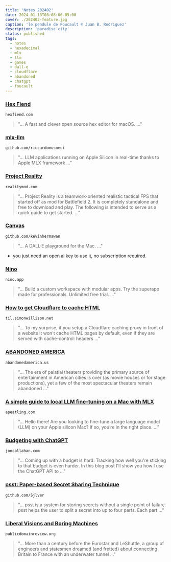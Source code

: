 ```yaml
---
title: 'Notes 202402'
date: 2024-01-13T08:08:06-05:00
cover: ./202402-feature.jpg
caption: 'le pendule de Foucault © Juan B. Rodriguez'
description: 'paradise city'
status: published
tags:
  - notes
  - hexadecimal
  - mlx
  - llm
  - games
  - dall-e
  - cloudflare
  - abandoned
  - chatgpt
  - foucault
---
```


### [Hex Fiend](https://hexfiend.com)

`hexfiend.com`

> "... A fast and clever open source hex editor
> for macOS. ..."

### [mlx-llm](https://github.com/riccardomusmeci/mlx-llm/tree/main)

`github.com/riccardomusmeci`

> "... LLM applications running on Apple Silicon in real-time thanks to Apple MLX framework ..."

### [Project Reality](https://www.realitymod.com/downloads)

`realitymod.com`

> "... Project Reality is a teamwork-oriented realistic tactical FPS that started off as mod for Battlefield 2. It is completely standalone and free to download and play. The following is intended to serve as a quick guide to get started. ..."

### [Canvas](https://github.com/kevinhermawan/Canvas)

`github.com/kevinhermawan`

> "... A DALL·E playground for the Mac. ..."

- you just need an open ai key to use it, no subscription required.

### [Nino](https://nino.app)

`nino.app`

> "... Build a custom workspace with modular apps. Try the superapp made for professionals. Unlimited free trial. ..."

### [How to get Cloudflare to cache HTML](https://til.simonwillison.net/cloudflare/cloudflare-cache-html)

`til.simonwillison.net`

> "... To my surprise, if you setup a Cloudflare caching proxy in front of a website it won't cache HTML pages by default, even if they are served with cache-control: headers ..."

### [ABANDONED AMERICA](https://www.abandonedamerica.us/abandoned-theaters)

`abandonedamerica.us`

> "... The era of palatial theaters providing the primary source of entertainment in American cities is over (as movie houses or for stage productions), yet a few of the most spectacular theaters remain abandoned ..."

### [A simple guide to local LLM fine-tuning on a Mac with MLX](https://apeatling.com/articles/simple-guide-to-local-llm-fine-tuning-on-a-mac-with-mlx/)

`apeatling.com`

> "... Hello there! Are you looking to fine-tune a large language model (LLM) on your Apple silicon Mac? If so, you’re in the right place. ..."

### [Budgeting with ChatGPT](https://www.joncallahan.com/blog/ai-txns/)

`joncallahan.com`

> "... Coming up with a budget is hard. Tracking how well you're sticking to that budget is even harder. In this blog post I'll show you how I use the ChatGPT API to ..."

### [psst: Paper-based Secret Sharing Technique](https://github.com/Sjlver/psst)

`github.com/Sjlver`

> "... psst is a system for storing secrets without a single point of failure. psst helps the user to split a secret into up to four parts. Each part ..."

### [Liberal Visions and Boring Machines](https://publicdomainreview.org/essay/the-early-history-of-the-channel-tunnel/)

`publicdomainreview.org`

> "... More than a century before the Eurostar and LeShuttle, a group of engineers and statesmen dreamed (and fretted) about connecting Britain to France with an underwater tunnel ..."
